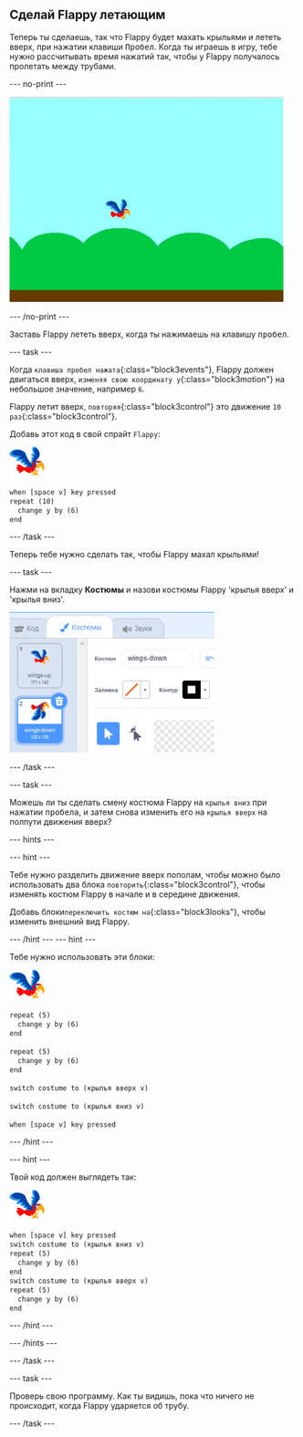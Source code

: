 ## Сделай Flappy летающим

Теперь ты сделаешь, так что Flappy будет махать крыльями и лететь вверх, при нажатии клавиши <kbd>Пробел</kbd>. Когда ты играешь в игру, тебе нужно рассчитывать время нажатий так, чтобы у Flappy получалось пролетать между трубами.

--- no-print ---

![flappy летит вверх, когда клавиша пробел нажата](images/flappy-flying.gif)

--- /no-print ---

Заставь Flappy лететь вверх, когда ты нажимаешь на клавишу <kbd>пробел</kbd>.

--- task ---

Когда `клавиша пробел нажата`{:class="block3events"}, Flappy должен двигаться вверх, `изменяя свою координату y`{:class="block3motion"} на небольшое значение, например `6`.

Flappy летит вверх, `повторяя`{:class="block3control"} это движение `10 раз`{:class="block3control"}.

Добавь этот код в свой спрайт `Flappy`:

![спрайт попугая](images/flappy-sprite.png)

```blocks3
when [space v] key pressed
repeat (10) 
  change y by (6)
end
```

--- /task ---

Теперь тебе нужно сделать так, чтобы Flappy махал крыльями!

--- task ---

Нажми на вкладку **Костюмы** и назови костюмы Flappy 'крылья вверх' и 'крылья вниз'.

![переименование костюмов](images/flappy-wings.png)

--- /task ---

--- task ---

Можешь ли ты сделать смену костюма Flappy на `крылья вниз` при нажатии <kbd>пробела</kbd>, и затем снова изменить его на `крылья вверх` на полпути движения вверх?

--- hints ---


--- hint ---

Тебе нужно разделить движение вверх пополам, чтобы можно было использовать два блока `повторить`{:class="block3control"}, чтобы изменять костюм Flappy в начале и в середине движения.

Добавь блоки`переключить костюм на`{:class="block3looks"}, чтобы изменить внешний вид Flappy.

--- /hint --- --- hint ---

Тебе нужно использовать эти блоки:

![спрайт попугая](images/flappy-sprite.png)

```blocks3
repeat (5) 
  change y by (6)
end

repeat (5) 
  change y by (6)
end

switch costume to (крылья вверх v)

switch costume to (крылья вниз v)

when [space v] key pressed
```

--- /hint ---

--- hint ---

Твой код должен выглядеть так:

![спрайт попугая](images/flappy-sprite.png)

```blocks3
when [space v] key pressed
switch costume to (крылья вниз v)
repeat (5) 
  change y by (6)
end
switch costume to (крылья вверх v)
repeat (5) 
  change y by (6)
end
```

--- /hint ---

--- /hints ---

--- /task ---

--- task ---

Проверь свою программу. Как ты видишь, пока что ничего не происходит, когда Flappy ударяется об трубу.

--- /task ---